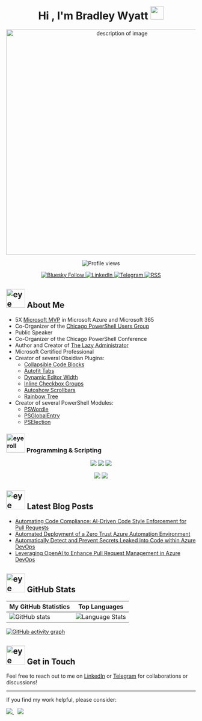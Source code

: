 <h1 align="center">Hi , I'm Bradley Wyatt <img src="https://media.giphy.com/media/hvRJCLFzcasrR4ia7z/giphy.gif" width="35"></h1>
<p align="center">
  <img src="https://www.thelazyadministrator.com/wp-content/uploads/2025/01/nicewall-removebg.png" alt="description of image" width="600">
</p>

<p align="center">
  <img src="https://komarev.com/ghpvc/?username=bwya77&style=flat-square" alt="Profile views" />
</p>

<div align="center">
  <p>
    <a href="https://bsky.app/profile/thelazyadministrator.com">
      <img src="https://img.shields.io/badge/Bluesky-0285FF?style=for-the-badge&logo=Bluesky&logoColor=white" alt="Bluesky Follow"/>
    </a>
    <a href="https://www.linkedin.com/in/bradleywyatt/">
      <img src="https://img.shields.io/badge/linkedin-%230077B5.svg?style=for-the-badge&logo=linkedin&logoColor=white" alt="LinkedIn"/>
    </a>
    <a href="https://t.me/bradwyatt">
      <img src="https://img.shields.io/badge/Telegram-2CA5E0?style=for-the-badge&logo=telegram&logoColor=white" alt="Telegram"/>
    </a>
     <a href="https://www.thelazyadministrator.com/feed/">
      <img src="https://img.shields.io/badge/rss-F88900?style=for-the-badge&logo=rss&logoColor=white" alt="RSS"/>
    </a>
  </p>
</div>




## <img src="https://github.com/goforbg/telegram-emoji-gifs/blob/master/awkward-smile.gif?raw=true" alt="eye roll" width="50" /> About Me

- 5X [Microsoft MVP](https://mvp.microsoft.com/en-US/MVP/profile/3c6509ea-7eb7-ea11-a812-000d3a8dfe0d) in Microsoft Azure and Microsoft 365
- Co-Organizer of the [Chicago PowerShell Users Group](https://www.meetup.com/meetup-group-qfbaqcoi/)
- Public Speaker
- Co-Organizer of the Chicago PowerShell Conference
- Author and Creator of [The Lazy Administrator](https://www.thelazyadministrator.com)
- Microsoft Certified Professional
- Creator of several Obsidian Plugins:
  - [Collapsible Code Blocks](https://github.com/bwya77/collapsible-code-blocks)
  - [Autofit Tabs](https://github.com/bwya77/autofit-tabs)
  - [Dynamic Editor Width](https://github.com/bwya77/dynamic-editor-width)
  - [Inline Checkbox Groups](https://github.com/bwya77/Inline-Checkbox-Groups)
  - [Autoshow Scrollbars](https://github.com/bwya77/autoshow-scrollbars)
  - [Rainbow Tree](https://github.com/bwya77/rainbow-tree)
- Creator of several PowerShell Modules:
  - [PSWordle](https://www.powershellgallery.com/packages/PSWordle/0.0.8)
  - [PSGlobalEntry](https://www.powershellgallery.com/packages/PSGlobalEntry/1.0.0)
  - [PSElection](https://www.powershellgallery.com/packages/PSElection/2.0.0.4)
 

### <img src="https://github.com/goforbg/telegram-emoji-gifs/blob/master/guy-with-laptop-1.gif?raw=true" alt="eye roll" width="50" /> Programming & Scripting
<div align="center">
  <p>
    <img src="https://img.shields.io/badge/PowerShell-%235391FE.svg?style=for-the-badge&logo=powershell&logoColor=white"/>
    <img src="https://img.shields.io/badge/python-3670A0?style=for-the-badge&logo=python&logoColor=ffdd54"/>
    <img src="https://img.shields.io/badge/typescript-%23007ACC.svg?style=for-the-badge&logo=typescript&logoColor=white"/>
  </p>
  <p>
    <img src="https://img.shields.io/badge/css3-%231572B6.svg?style=for-the-badge&logo=css3&logoColor=white"/>
    <img src="https://img.shields.io/badge/javascript-%23323330.svg?style=for-the-badge&logo=javascript&logoColor=%23F7DF1E"/>
  </p>
</div>

## <img src="https://github.com/goforbg/telegram-emoji-gifs/blob/master/pencil-writing.gif?raw=true" alt="eye roll" width="50" /> Latest Blog Posts
- [Automating Code Compliance: AI-Driven Code Style Enforcement for Pull Requests](https://www.thelazyadministrator.com/2025/01/31/automating-code-compliance-ai-driven-powershell-style-enforcement-for-pull-requests/)
- [Automated Deployment of a Zero Trust Azure Automation Environment](https://www.thelazyadministrator.com/2024/12/30/automated-deployment-of-a-zero-trust-azure-automation-environment/)
- [Automatically Detect and Prevent Secrets Leaked into Code within Azure DevOps](https://www.thelazyadministrator.com/2024/12/09/automatically-detect-and-prevent-secrets-leaked-into-code-within-azure-devops/)
- [Leveraging OpenAI to Enhance Pull Request Management in Azure DevOps](https://www.thelazyadministrator.com/2024/06/24/leveraging-openai-to-enhance-pull-request-management-in-azure-devops/)


## <img src="https://github.com/goforbg/telegram-emoji-gifs/blob/master/star.gif?raw=true" alt="eye roll" width="50" /> GitHub Stats
| My GitHub Statistics | Top Languages |
| --- | --- |
| ![GitHub stats](https://github-readme-stats.vercel.app/api?username=bwya77&show_icons=true&theme=react&card_width=500) | ![Language Stats](https://github-readme-stats.vercel.app/api/top-langs/?username=bwya77&layout=compact&theme=react&width=500) |

[![GitHub activity graph](https://github-readme-activity-graph.vercel.app/graph?username=bwya77&theme=react)](https://github.com/ashutosh00710/github-readme-activity-graph)



## <img src="https://github.com/goforbg/telegram-emoji-gifs/blob/master/mail-box.gif?raw=true" alt="eye roll" width="50" /> Get in Touch
Feel free to reach out to me on [LinkedIn](https://www.linkedin.com/in/bradleywyatt/) or [Telegram](https://t.me/bradwyatt) for collaborations or discussions!

---

If you find my work helpful, please consider:

<a href="https://www.buymeacoffee.com/bwya77" style="margin-right: 10px;">
    <img src="https://img.shields.io/badge/Buy%20Me%20a%20Coffee-ffdd00?style=for-the-badge&logo=buy-me-a-coffee&logoColor=black" />
</a>
<a href="https://github.com/sponsors/bwya77">
    <img src="https://img.shields.io/badge/sponsor-30363D?style=for-the-badge&logo=GitHub-Sponsors&logoColor=#EA4AAA" />
</a>
